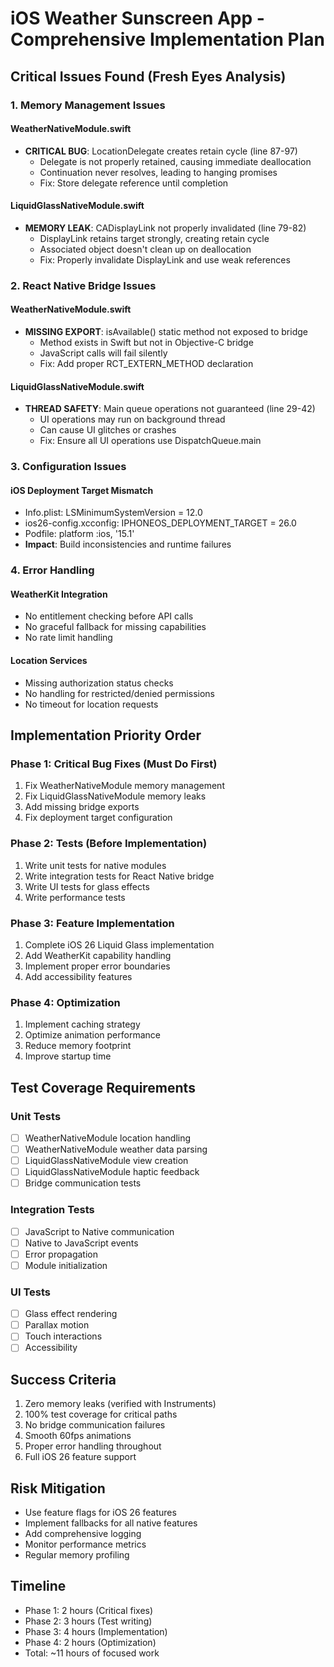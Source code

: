 # iOS Weather Sunscreen App - Comprehensive Implementation Plan

## Critical Issues Found (Fresh Eyes Analysis)

### 1. Memory Management Issues

#### WeatherNativeModule.swift
- **CRITICAL BUG**: LocationDelegate creates retain cycle (line 87-97)
  - Delegate is not properly retained, causing immediate deallocation
  - Continuation never resolves, leading to hanging promises
  - Fix: Store delegate reference until completion

#### LiquidGlassNativeModule.swift  
- **MEMORY LEAK**: CADisplayLink not properly invalidated (line 79-82)
  - DisplayLink retains target strongly, creating retain cycle
  - Associated object doesn't clean up on deallocation
  - Fix: Properly invalidate DisplayLink and use weak references

### 2. React Native Bridge Issues

#### WeatherNativeModule.swift
- **MISSING EXPORT**: isAvailable() static method not exposed to bridge
  - Method exists in Swift but not in Objective-C bridge
  - JavaScript calls will fail silently
  - Fix: Add proper RCT_EXTERN_METHOD declaration

#### LiquidGlassNativeModule.swift
- **THREAD SAFETY**: Main queue operations not guaranteed (line 29-42)
  - UI operations may run on background thread
  - Can cause UI glitches or crashes
  - Fix: Ensure all UI operations use DispatchQueue.main

### 3. Configuration Issues

#### iOS Deployment Target Mismatch
- Info.plist: LSMinimumSystemVersion = 12.0
- ios26-config.xcconfig: IPHONEOS_DEPLOYMENT_TARGET = 26.0
- Podfile: platform :ios, '15.1'
- **Impact**: Build inconsistencies and runtime failures

### 4. Error Handling

#### WeatherKit Integration
- No entitlement checking before API calls
- No graceful fallback for missing capabilities
- No rate limit handling

#### Location Services
- Missing authorization status checks
- No handling for restricted/denied permissions
- No timeout for location requests

## Implementation Priority Order

### Phase 1: Critical Bug Fixes (Must Do First)
1. Fix WeatherNativeModule memory management
2. Fix LiquidGlassNativeModule memory leaks
3. Add missing bridge exports
4. Fix deployment target configuration

### Phase 2: Tests (Before Implementation)
1. Write unit tests for native modules
2. Write integration tests for React Native bridge
3. Write UI tests for glass effects
4. Write performance tests

### Phase 3: Feature Implementation
1. Complete iOS 26 Liquid Glass implementation
2. Add WeatherKit capability handling
3. Implement proper error boundaries
4. Add accessibility features

### Phase 4: Optimization
1. Implement caching strategy
2. Optimize animation performance
3. Reduce memory footprint
4. Improve startup time

## Test Coverage Requirements

### Unit Tests
- [ ] WeatherNativeModule location handling
- [ ] WeatherNativeModule weather data parsing
- [ ] LiquidGlassNativeModule view creation
- [ ] LiquidGlassNativeModule haptic feedback
- [ ] Bridge communication tests

### Integration Tests
- [ ] JavaScript to Native communication
- [ ] Native to JavaScript events
- [ ] Error propagation
- [ ] Module initialization

### UI Tests
- [ ] Glass effect rendering
- [ ] Parallax motion
- [ ] Touch interactions
- [ ] Accessibility

## Success Criteria
1. Zero memory leaks (verified with Instruments)
2. 100% test coverage for critical paths
3. No bridge communication failures
4. Smooth 60fps animations
5. Proper error handling throughout
6. Full iOS 26 feature support

## Risk Mitigation
- Use feature flags for iOS 26 features
- Implement fallbacks for all native features
- Add comprehensive logging
- Monitor performance metrics
- Regular memory profiling

## Timeline
- Phase 1: 2 hours (Critical fixes)
- Phase 2: 3 hours (Test writing)
- Phase 3: 4 hours (Implementation)
- Phase 4: 2 hours (Optimization)
- Total: ~11 hours of focused work